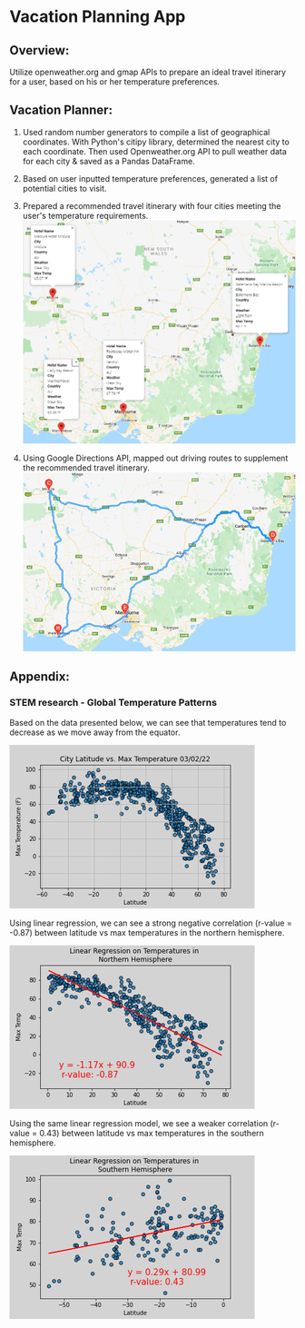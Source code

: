 # Vacation Planning App

## Overview:
Utilize openweather.org and gmap APIs to prepare an ideal travel itinerary for a user, based on his or her temperature preferences.

## Vacation Planner:
1. Used random number generators to compile a list of geographical coordinates. With Python's citipy library, determined the nearest city to each coordinate. Then used Openweather.org API to pull weather data for each city & saved as a Pandas DataFrame.
3. Based on user inputted temperature preferences, generated a list of potential cities to visit.
4. Prepared a recommended travel itinerary with four cities meeting the user's temperature requirements.
![travel_itinerary](Vacation_Itinerary/WeatherPy_travel_map_markers.png)

5. Using Google Directions API, mapped out driving routes to supplement the recommended travel itinerary.
![travel_map](Vacation_Itinerary/WeatherPy_travel_map.png)

## Appendix:
### STEM research - Global Temperature Patterns
Based on the data presented below, we can see that temperatures tend to decrease as we move away from the equator.

![Lat_temps](prep/Analysis/Fig1.png)

 Using linear regression, we can see a strong negative correlation (r-value = -0.87) between latitude vs max temperatures in the northern hemisphere.

![LinReg_North_Temps](prep/Analysis/LinReg1.png)

Using the same linear regression model, we see a weaker correlation (r-value = 0.43) between latitude vs max temperatures in the southern hemisphere.

![LinReg_South_Temps](prep/Analysis/LinReg2.png)